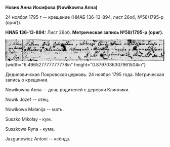 **Новик Анна Иосифова (Nowikowna Anna)**

24 ноября 1795 г -- крещение (НИАБ 136-13-894, лист 26об, №58/1795-р
(ориг)).

**НИАБ 136-13-894:** Лист 26об. **Метрическая запись №58/1795-р
(ориг).**

![](./media/88c640e3d25ff9290fd1f53bb759608cd640d90a.png){width="6.496527777777778in"
height="0.8797036307961504in"}

Дедиловичская Покровская церковь. 24 ноября 1795 года. Метрическая
запись о крещении.

Nowikowna Anna -- дочь родителей с деревни Клинники.

Nowik Jozef -- отец.

Nowikowa Małanija -- мать.

Suszko Mikołay - кум.

Suszkowa Ryna - кума.

Jazgunowicz Antoni -- ксёндз.
